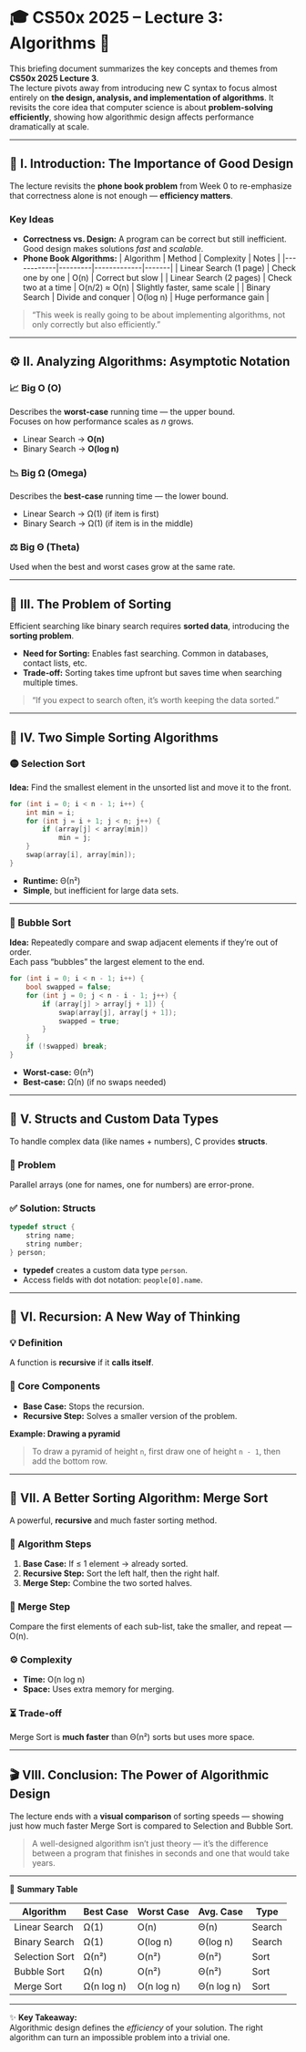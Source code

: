 # 🎓 CS50x 2025 – Lecture 3: Algorithms 🚀

This briefing document summarizes the key concepts and themes from **CS50x 2025 Lecture 3**.  
The lecture pivots away from introducing new C syntax to focus almost entirely on **the design, analysis, and implementation of algorithms**. It revisits the core idea that computer science is about **problem-solving efficiently**, showing how algorithmic design affects performance dramatically at scale.

---

## 🧭 I. Introduction: The Importance of Good Design

The lecture revisits the **phone book problem** from Week 0 to re-emphasize that correctness alone is not enough — **efficiency matters**.

### Key Ideas
- **Correctness vs. Design:** A program can be correct but still inefficient. Good design makes solutions *fast* and *scalable*.
- **Phone Book Algorithms:**
  | Algorithm | Method | Complexity | Notes |
  |------------|---------|-------------|-------|
  | Linear Search (1 page) | Check one by one | O(n) | Correct but slow |
  | Linear Search (2 pages) | Check two at a time | O(n/2) ≈ O(n) | Slightly faster, same scale |
  | Binary Search | Divide and conquer | O(log n) | Huge performance gain |

> “This week is really going to be about implementing algorithms, not only correctly but also efficiently.”

---

## ⚙️ II. Analyzing Algorithms: Asymptotic Notation

### 📈 Big O (O)
Describes the **worst-case** running time — the upper bound.  
Focuses on how performance scales as *n* grows.

- Linear Search → **O(n)**
- Binary Search → **O(log n)**

### 📉 Big Ω (Omega)
Describes the **best-case** running time — the lower bound.

- Linear Search → Ω(1) (if item is first)
- Binary Search → Ω(1) (if item is in the middle)

### ⚖️ Big Θ (Theta)
Used when the best and worst cases grow at the same rate.

---

## 🔢 III. The Problem of Sorting

Efficient searching like binary search requires **sorted data**, introducing the **sorting problem**.

- **Need for Sorting:** Enables fast searching. Common in databases, contact lists, etc.
- **Trade-off:** Sorting takes time upfront but saves time when searching multiple times.

> “If you expect to search often, it’s worth keeping the data sorted.”

---

## 🧮 IV. Two Simple Sorting Algorithms

### 🟡 Selection Sort
**Idea:** Find the smallest element in the unsorted list and move it to the front.

```c
for (int i = 0; i < n - 1; i++) {
    int min = i;
    for (int j = i + 1; j < n; j++) {
        if (array[j] < array[min])
            min = j;
    }
    swap(array[i], array[min]);
}
```
- **Runtime:** Θ(n²)
- **Simple**, but inefficient for large data sets.

---

### 🔵 Bubble Sort
**Idea:** Repeatedly compare and swap adjacent elements if they’re out of order.  
Each pass “bubbles” the largest element to the end.

```c
for (int i = 0; i < n - 1; i++) {
    bool swapped = false;
    for (int j = 0; j < n - i - 1; j++) {
        if (array[j] > array[j + 1]) {
            swap(array[j], array[j + 1]);
            swapped = true;
        }
    }
    if (!swapped) break;
}
```
- **Worst-case:** Θ(n²)
- **Best-case:** Ω(n) (if no swaps needed)

---

## 🧱 V. Structs and Custom Data Types

To handle complex data (like names + numbers), C provides **structs**.

### 🧩 Problem
Parallel arrays (one for names, one for numbers) are error-prone.

### ✅ Solution: Structs
```c
typedef struct {
    string name;
    string number;
} person;
```
- **typedef** creates a custom data type `person`.
- Access fields with dot notation: `people[0].name`.

---

## 🔁 VI. Recursion: A New Way of Thinking

### 💡 Definition
A function is **recursive** if it **calls itself**.

### 🧠 Core Components
- **Base Case:** Stops the recursion.
- **Recursive Step:** Solves a smaller version of the problem.

**Example: Drawing a pyramid**
> To draw a pyramid of height `n`, first draw one of height `n - 1`, then add the bottom row.

---

## 🧩 VII. A Better Sorting Algorithm: Merge Sort

A powerful, **recursive** and much faster sorting method.

### 📜 Algorithm Steps
1. **Base Case:** If ≤ 1 element → already sorted.
2. **Recursive Step:** Sort the left half, then the right half.
3. **Merge Step:** Combine the two sorted halves.

### 🧮 Merge Step
Compare the first elements of each sub-list, take the smaller, and repeat — O(n).

### ⚙️ Complexity
- **Time:** O(n log n)
- **Space:** Uses extra memory for merging.

### ⏳ Trade-off
Merge Sort is **much faster** than Θ(n²) sorts but uses more space.

---

## 🎬 VIII. Conclusion: The Power of Algorithmic Design

The lecture ends with a **visual comparison** of sorting speeds — showing just how much faster Merge Sort is compared to Selection and Bubble Sort.

> A well-designed algorithm isn’t just theory — it’s the difference between a program that finishes in seconds and one that would take years.

---

📘 **Summary Table**

| Algorithm | Best Case | Worst Case | Avg. Case | Type |
|------------|------------|-------------|------------|------|
| Linear Search | Ω(1) | O(n) | Θ(n) | Search |
| Binary Search | Ω(1) | O(log n) | Θ(log n) | Search |
| Selection Sort | Ω(n²) | O(n²) | Θ(n²) | Sort |
| Bubble Sort | Ω(n) | O(n²) | Θ(n²) | Sort |
| Merge Sort | Ω(n log n) | O(n log n) | Θ(n log n) | Sort |

---

✨ **Key Takeaway:**  
Algorithmic design defines the *efficiency* of your solution. The right algorithm can turn an impossible problem into a trivial one.
